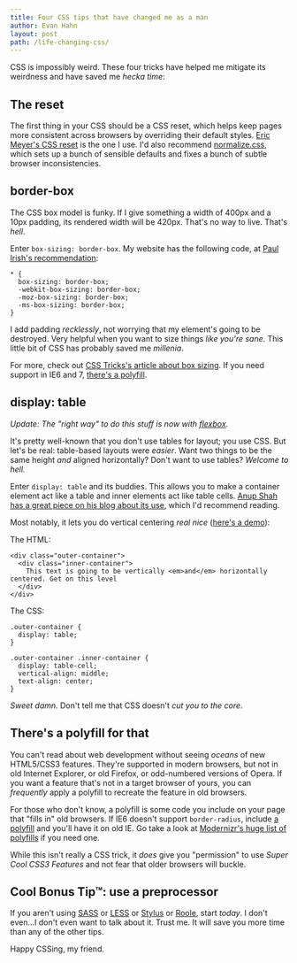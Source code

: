 ```yaml
---
title: Four CSS tips that have changed me as a man
author: Evan Hahn
layout: post
path: /life-changing-css/
---
```


CSS is impossibly weird. These four tricks have helped me mitigate its weirdness and have saved me _hecka time_:

## The reset

The first thing in your CSS should be a CSS reset, which helps keep pages more consistent across browsers by overriding their default styles. [Eric Meyer's CSS reset](http://meyerweb.com/eric/tools/css/reset/) is the one I use. I'd also recommend [normalize.css](http://necolas.github.io/normalize.css/), which sets up a bunch of sensible defaults and fixes a bunch of subtle browser inconsistencies.

## border-box

The CSS box model is funky. If I give something a width of 400px and a 10px padding, its rendered width will be 420px. That's no way to live. That's _hell_.

Enter `box-sizing: border-box`. My website has the following code, at [Paul Irish's recommendation](http://www.paulirish.com/2012/box-sizing-border-box-ftw/):

    * {
      box-sizing: border-box;
      -webkit-box-sizing: border-box;
      -moz-box-sizing: border-box;
      -ms-box-sizing: border-box;
    }

I add padding _recklessly_, not worrying that my element's going to be destroyed. Very helpful when you want to size things _like you're sane_. This little bit of CSS has probably saved me _millenia_.

For more, check out [CSS Tricks's article about box sizing](http://css-tricks.com/box-sizing/). If you need support in IE6 and 7, [there's a polyfill](https://github.com/Schepp/box-sizing-polyfill).

## display: table

_Update: The "right way" to do this stuff is now with [flexbox](https://css-tricks.com/snippets/css/a-guide-to-flexbox/)._

It's pretty well-known that you don't use tables for layout; you use CSS. But let's be real: table-based layouts were _easier_. Want two things to be the same height _and_ aligned horizontally? Don't want to use tables? _Welcome to hell._

Enter `display: table` and its buddies. This allows you to make a container element act like a table and inner elements act like table cells. [Anup Shah has a great piece on his blog about its use](http://www.onenaught.com/posts/201/use-css-displaytable-for-layout), which I'd recommend reading.

Most notably, it lets you do vertical centering _real nice_ ([here's a demo](http://dabblet.com/gist/6107450)):

The HTML:

    <div class="outer-container">
      <div class="inner-container">
        This text is going to be vertically <em>and</em> horizontally centered. Get on this level
      </div>
    </div>

The CSS:

    .outer-container {
      display: table;
    }

    .outer-container .inner-container {
      display: table-cell;
      vertical-align: middle;
      text-align: center;
    }

_Sweet damn._ Don't tell me that CSS doesn't _cut you to the core_.

## There's a polyfill for that

You can't read about web development without seeing _oceans_ of new HTML5/CSS3 features. They're supported in modern browsers, but not in old Internet Explorer, or old Firefox, or odd-numbered versions of Opera. If you want a feature that's not in a target browser of yours, you can _frequently_ apply a polyfill to recreate the feature in old browsers.

For those who don't know, a polyfill is some code you include on your page that "fills in" old browsers. If IE6 doesn't support `border-radius`, include [a polyfill](http://css3pie.com/) and you'll have it on old IE. Go take a look at [Modernizr's huge list of polyfills](https://github.com/Modernizr/Modernizr/wiki/HTML5-Cross-Browser-Polyfills) if you need one.

While this isn't really a CSS trick, it _does_ give you "permission" to use _Super Cool CSS3 Features_ and not fear that older browsers will buckle.

## Cool Bonus Tip™: use a preprocessor

If you aren't using [SASS](http://sass-lang.com/) or [LESS](http://lesscss.org/) or [Stylus](http://learnboost.github.io/stylus/) or [Roole](http://roole.org/), start _today_. I don't even...I don't even want to talk about it. Trust me. It will save you more time than any of the other tips.

Happy CSSing, my friend.
